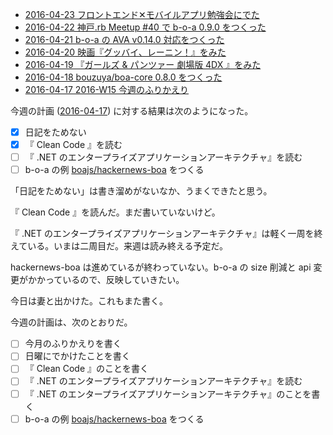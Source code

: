 - [2016-04-23 フロントエンド✕モバイルアプリ勉強会にでた][2016-04-23]
- [2016-04-22 神戸.rb Meetup #40 で b-o-a 0.9.0 をつくった][2016-04-22]
- [2016-04-21 b-o-a の AVA v0.14.0 対応をつくった][2016-04-21]
- [2016-04-20 映画『グッバイ、レーニン！』をみた][2016-04-20]
- [2016-04-19 『ガールズ & パンツァー 劇場版 4DX 』をみた][2016-04-19]
- [2016-04-18 bouzuya/boa-core 0.8.0 をつくった][2016-04-18]
- [2016-04-17 2016-W15 今週のふりかえり][2016-04-17]

今週の計画 ([2016-04-17][]) に対する結果は次のようになった。

- [x] 日記をためない
- [x] 『 Clean Code 』を読む
- [ ] 『 .NET のエンタープライズアプリケーションアーキテクチャ』を読む
- [ ] b-o-a の例 [boajs/hackernews-boa][] をつくる

「日記をためない」は書き溜めがないなか、うまくできたと思う。

『 Clean Code 』を読んだ。まだ書いていないけど。

『 .NET のエンタープライズアプリケーションアーキテクチャ』は軽く一周を終えている。いまは二周目だ。来週は読み終える予定だ。

hackernews-boa は進めているが終わっていない。b-o-a の size 削減と api 変更がかかっているので、反映していきたい。

今日は妻と出かけた。これもまた書く。

今週の計画は、次のとおりだ。

- [ ] 今月のふりかえりを書く
- [ ] 日曜にでかけたことを書く
- [ ] 『 Clean Code 』のことを書く
- [ ] 『 .NET のエンタープライズアプリケーションアーキテクチャ』を読む
- [ ] 『 .NET のエンタープライズアプリケーションアーキテクチャ』のことを書く
- [ ] b-o-a の例 [boajs/hackernews-boa][] をつくる

[2016-04-10]: http://blog.bouzuya.net/2016/04/10/
[2016-04-17]: http://blog.bouzuya.net/2016/04/17/
[2016-04-18]: http://blog.bouzuya.net/2016/04/18/
[2016-04-19]: http://blog.bouzuya.net/2016/04/19/
[2016-04-20]: http://blog.bouzuya.net/2016/04/20/
[2016-04-21]: http://blog.bouzuya.net/2016/04/21/
[2016-04-22]: http://blog.bouzuya.net/2016/04/22/
[2016-04-23]: http://blog.bouzuya.net/2016/04/23/
[boajs/hackernews-boa]: https://github.com/boajs/hackernews-boa
